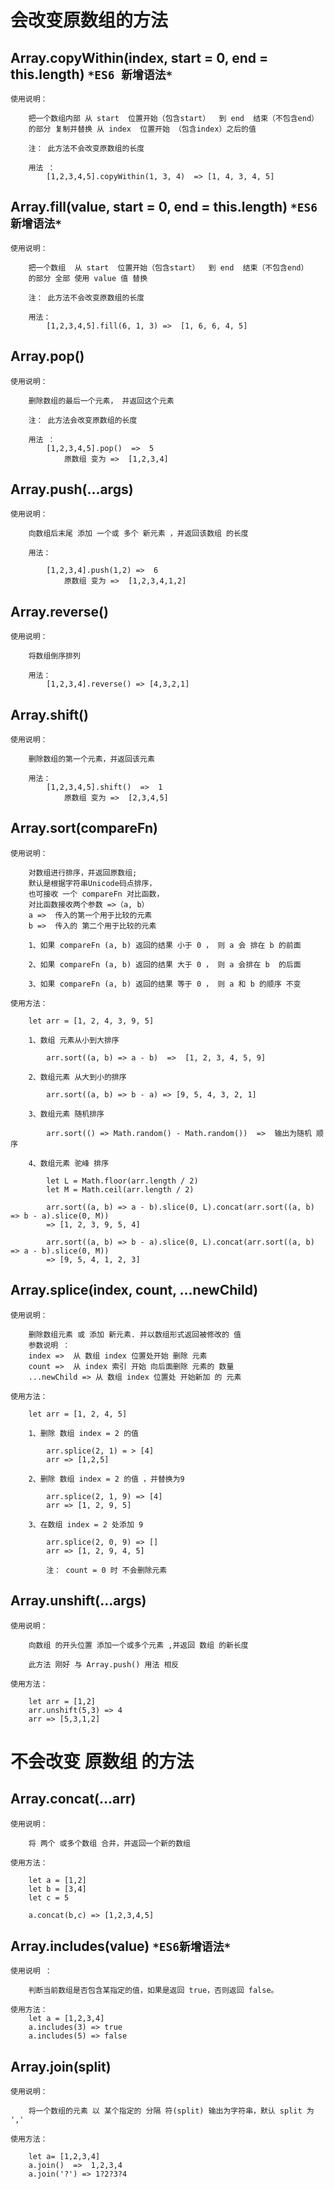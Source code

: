 # 会改变原数组的方法

## Array.copyWithin(index, start = 0, end = this.length)   `*ES6 新增语法*`

    使用说明：

        把一个数组内部 从 start  位置开始（包含start）  到 end  结束（不包含end）
        的部分 复制并替换 从 index  位置开始 （包含index）之后的值 

        注： 此方法不会改变原数组的长度

        用法 ： 
            [1,2,3,4,5].copyWithin(1, 3, 4)  => [1, 4, 3, 4, 5]

## Array.fill(value, start = 0, end = this.length)     `*ES6 新增语法*`

    使用说明：

        把一个数组  从 start  位置开始（包含start）  到 end  结束（不包含end）
        的部分 全部 使用 value 值 替换

        注： 此方法不会改变原数组的长度

        用法：
            [1,2,3,4,5].fill(6, 1, 3) =>  [1, 6, 6, 4, 5]

## Array.pop()

    使用说明：

        删除数组的最后一个元素， 并返回这个元素

        注： 此方法会改变原数组的长度

        用法 ：
            [1,2,3,4,5].pop()  =>  5
                原数组 变为 =>  [1,2,3,4]

## Array.push(...args)

    使用说明：

        向数组后末尾 添加 一个或 多个 新元素 ，并返回该数组 的长度

        用法：

            [1,2,3,4].push(1,2) =>  6
                原数组 变为 =>  [1,2,3,4,1,2]

## Array.reverse()

    使用说明：

        将数组倒序排列

        用法：
            [1,2,3,4].reverse() => [4,3,2,1]

## Array.shift()

    使用说明：

        删除数组的第一个元素，并返回该元素

        用法：
            [1,2,3,4,5].shift()  =>  1
                原数组 变为 =>  [2,3,4,5]

## Array.sort(compareFn)

    使用说明：

        对数组进行排序，并返回原数组;
        默认是根据字符串Unicode码点排序，
        也可接收 一个 compareFn 对比函数，
        对比函数接收两个参数 =>（a, b）
        a =>  传入的第一个用于比较的元素
        b =>  传入的 第二个用于比较的元素

        1、如果 compareFn (a, b) 返回的结果 小于 0 ， 则 a 会 排在 b 的前面 

        2、如果 compareFn (a, b) 返回的结果 大于 0 ， 则 a 会排在 b  的后面

        3、如果 compareFn (a, b) 返回的结果 等于 0 ， 则 a 和 b 的顺序 不变

    使用方法：

        let arr = [1, 2, 4, 3, 9, 5]

        1、数组 元素从小到大排序 

            arr.sort((a, b) => a - b)  =>  [1, 2, 3, 4, 5, 9]

        2、数组元素 从大到小的排序

            arr.sort((a, b) => b - a) => [9, 5, 4, 3, 2, 1]

        3、数组元素 随机排序 

            arr.sort(() => Math.random() - Math.random())  =>  输出为随机 顺序

        4、数组元素 驼峰 排序

            let L = Math.floor(arr.length / 2)
            let M = Math.ceil(arr.length / 2)

            arr.sort((a, b) => a - b).slice(0, L).concat(arr.sort((a, b) => b - a).slice(0, M))
            => [1, 2, 3, 9, 5, 4]

            arr.sort((a, b) => b - a).slice(0, L).concat(arr.sort((a, b) => a - b).slice(0, M))
            => [9, 5, 4, 1, 2, 3]

## Array.splice(index, count, ...newChild)

    使用说明：
      
        删除数组元素 或 添加 新元素. 并以数组形式返回被修改的 值 
        参数说明 ：
        index =>  从 数组 index 位置处开始 删除 元素
        count =>  从 index 索引 开始 向后面删除 元素的 数量 
        ...newChild => 从 数组 index 位置处 开始新加 的 元素

    使用方法：

        let arr = [1, 2, 4, 5]
        
        1、删除 数组 index = 2 的值 

            arr.splice(2, 1) = > [4]
            arr => [1,2,5]

        2、删除 数组 index = 2 的值 ，并替换为9

            arr.splice(2, 1, 9) => [4]
            arr => [1, 2, 9, 5]
        
        3、在数组 index = 2 处添加 9

            arr.splice(2, 0, 9) => []
            arr => [1, 2, 9, 4, 5]

            注： count = 0 时 不会删除元素

## Array.unshift(...args)

    使用说明： 

        向数组 的开头位置 添加一个或多个元素 ,并返回 数组 的新长度

        此方法 刚好 与 Array.push() 用法 相反

    使用方法：

        let arr = [1,2]
        arr.unshift(5,3) => 4
        arr => [5,3,1,2]
            
# 不会改变 原数组 的方法

## Array.concat(...arr)

    使用说明： 

        将 两个 或多个数组 合并，并返回一个新的数组

    使用方法：

        let a = [1,2]
        let b = [3,4]
        let c = 5

        a.concat(b,c) => [1,2,3,4,5]

## Array.includes(value)    `*ES6新增语法*`

    使用说明 ：

        判断当前数组是否包含某指定的值，如果是返回 true，否则返回 false。

    使用方法： 
        let a = [1,2,3,4]
        a.includes(3) => true
        a.includes(5) => false

## Array.join(split)

    使用说明： 

        将一个数组的元素 以 某个指定的 分隔 符(split) 输出为字符串，默认 split 为 ','

    使用方法： 

        let a= [1,2,3,4]
        a.join()  =>  1,2,3,4
        a.join('?') => 1?2?3?4



    
         

            